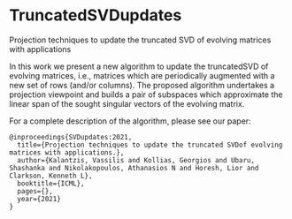 # TruncatedSVDupdates
Projection techniques to update the truncated SVD of evolving matrices with applications


In this work we present a new algorithm to update the truncatedSVD of evolving matrices, i.e., matrices which are periodically augmented with a new set of rows (and/or columns). The proposed algorithm undertakes a projection viewpoint and builds a pair of subspaces which approximate the linear span of the sought singular vectors of the evolving matrix.

For a complete description of the algorithm, please see our paper:

```
@inproceedings{SVDupdates:2021,
  title={Projection techniques to update the truncated SVDof evolving matrices with applications.},
  author={Kalantzis, Vassilis and Kollias, Georgios and Ubaru, Shashanka and Nikolakopoulos, Athanasios N and Horesh, Lior and Clarkson, Kenneth L},
  booktitle={ICML},
  pages={},
  year={2021}
}
```
